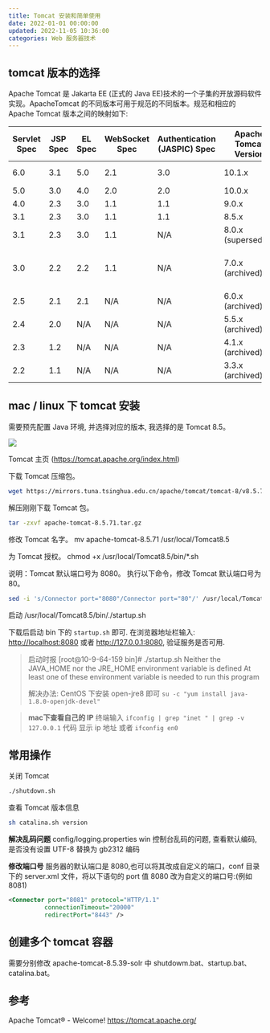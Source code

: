 ```yaml
---
title: Tomcat 安装和简单使用
date: 2022-01-01 00:00:00
updated: 2022-11-05 10:36:00
categories: Web 服务器技术
---
```


## tomcat 版本的选择

Apache Tomcat 是 Jakarta EE (正式的 Java EE)技术的一个子集的开放源码软件实现。ApacheTomcat 的不同版本可用于规范的不同版本。规范和相应的 Apache Tomcat 版本之间的映射如下:

| **Servlet Spec** | **JSP Spec** | **EL Spec** | **WebSocket Spec** | **Authentication (JASPIC) Spec** | **Apache Tomcat Version** | **Latest Released Version** | **Supported Java Versions**                |
| ---------------- | ------------ | ----------- | ------------------ | -------------------------------- | ------------------------- | --------------------------- | ------------------------------------------ |
| 6.0              | 3.1          | 5.0         | 2.1                | 3.0                              | 10.1.x                    | 10.1.0-M16 (beta)           | 11 and later                               |
| 5.0              | 3.0          | 4.0         | 2.0                | 2.0                              | 10.0.x                    | 10.0.22                     | 8 and later                                |
| 4.0              | 2.3          | 3.0         | 1.1                | 1.1                              | 9.0.x                     | 9.0.64                      | 8 and later                                |
| 3.1              | 2.3          | 3.0         | 1.1                | 1.1                              | 8.5.x                     | 8.5.81                      | 7 and later                                |
| 3.1              | 2.3          | 3.0         | 1.1                | N/A                              | 8.0.x (superseded)        | 8.0.53 (superseded)         | 7 and later                                |
| 3.0              | 2.2          | 2.2         | 1.1                | N/A                              | 7.0.x (archived)          | 7.0.109 (archived)          | 6 and later (7 and later for WebSocket) |
| 2.5              | 2.1          | 2.1         | N/A                | N/A                              | 6.0.x (archived)          | 6.0.53 (archived)           | 5 and later                                |
| 2.4              | 2.0          | N/A         | N/A                | N/A                              | 5.5.x (archived)          | 5.5.36 (archived)           | 1.4 and later                              |
| 2.3              | 1.2          | N/A         | N/A                | N/A                              | 4.1.x (archived)          | 4.1.40 (archived)           | 1.3 and later                              |
| 2.2              | 1.1          | N/A         | N/A                | N/A                              | 3.3.x (archived)          | 3.3.2 (archived)            | 1.1 and later                              |

## mac / linux 下 tomcat 安装

需要预先配置 Java 环境, 并选择对应的版本, 我选择的是 Tomcat 8.5。

![](https://upload-images.jianshu.io/upload_images/1662509-a74a8e9f2de07fdb.png?imageMogr2/auto-orient/strip%7CimageView2/2/w/1240)

Tomcat 主页 (<https://tomcat.apache.org/index.html>)

下载 Tomcat 压缩包。

```sh
wget https://mirrors.tuna.tsinghua.edu.cn/apache/tomcat/tomcat-8/v8.5.71/bin/apache-tomcat-8.5.71.tar.gz
```

解压刚刚下载 Tomcat 包。

```sh
tar -zxvf apache-tomcat-8.5.71.tar.gz
```

修改 Tomcat 名字。
mv apache-tomcat-8.5.71 /usr/local/Tomcat8.5

为 Tomcat 授权。
chmod +x /usr/local/Tomcat8.5/bin/*.sh

说明：Tomcat 默认端口号为 8080。
执行以下命令，修改 Tomcat 默认端口号为 80。

```sh
sed -i 's/Connector port="8080"/Connector port="80"/' /usr/local/Tomcat8.5/conf/server.xml
```

启动
/usr/local/Tomcat8.5/bin/./startup.sh

下载后启动 bin 下的 `startup.sh` 即可.
在浏览器地址栏输入: <http://localhost:8080> 或者 <http://127.0.0.1:8080>, 验证服务是否可用.

> 启动时报
> [root@10-9-64-159 bin]# ./startup.sh
Neither the JAVA_HOME nor the JRE_HOME environment variable is defined
At least one of these environment variable is needed to run this program
>
> 解决办法: CentOS 下安装 open-jre8 即可 `su -c "yum install java-1.8.0-openjdk-devel"`

> **mac下查看自己的 IP**
终端输入 `ifconfig | grep "inet " | grep -v 127.0.0.1` 代码 显示 ip 地址
或者 `ifconfig en0`

## 常用操作

关闭 Tomcat

```sh
./shutdown.sh
```

查看 Tomcat 版本信息

```sh
sh catalina.sh version
```

**解决乱码问题**
config/logging.properties
win 控制台乱码的问题, 查看默认编码, 是否没有设置 UTF-8 替换为 gb2312 编码

**修改端口号**
服务器的默认端口是 8080,也可以将其改成自定义的端口，conf 目录下的 server.xml 文件，将以下语句的 port 值 8080 改为自定义的端口号:(例如 8081)

```xml
<Connector port="8081" protocol="HTTP/1.1"
          connectionTimeout="20000"
          redirectPort="8443" />
```

## 创建多个 tomcat 容器

需要分别修改 apache-tomcat-8.5.39-solr 中 shutdowm.bat、startup.bat、catalina.bat。

## 参考

Apache Tomcat® - Welcome!
<https://tomcat.apache.org/>
